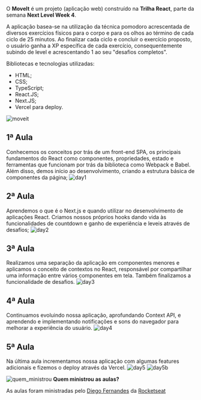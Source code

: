 O **MoveIt** é um projeto (aplicação web) construído na **Trilha React**, parte da semana **Next Level Week 4**.

A aplicação basea-se na utilização da técnica pomodoro acrescentada de diversos exercícios físicos para o corpo e para os olhos ao término de cada ciclo de 25 minutos.
Ao finalizar cada ciclo e concluir o exercício proposto, o usuário ganha a XP específica de cada exercício, consequentemente subindo de level e acrescentando 1 ao seu "desafios completos".

Bibliotecas e tecnologias utilizadas:
- HTML;
- CSS;
- TypeScript;
- React.JS;
- Next.JS;
- Vercel para deploy.

![moveit](https://user-images.githubusercontent.com/62728109/109311661-d4d7cb80-7824-11eb-9235-aa9a3b8e2d8c.png)

## **1ª Aula**
Conhecemos os conceitos por trás de um front-end SPA, os principais fundamentos do React como componentes, propriedades, estado e ferramentas que funcionam por trás da biblioteca como Webpack e Babel. Além disso, demos início ao desenvolvimento, criando a estrutura básica de componentes da página;
![day1](https://user-images.githubusercontent.com/62728109/109311799-ffc21f80-7824-11eb-9d85-debcb1faa2e4.png)

## **2ª Aula**
Aprendemos o que é o Next.js e quando utilizar no desenvolvimento de aplicações React. Criamos nossos próprios hooks dando vida às funcionalidades de countdown e ganho de experiência e leveis através de desafios;
![day2](https://user-images.githubusercontent.com/62728109/109312073-5a5b7b80-7825-11eb-8f98-939dc1690845.png)

## **3ª Aula**
Realizamos uma separação da aplicação em componentes menores e aplicamos o conceito de contextos no React, responsável por compartilhar uma informação entre vários componentes em tela. Também finalizamos a funcionalidade de desafios.
![day3](https://user-images.githubusercontent.com/62728109/109312745-2896e480-7826-11eb-81ac-b5598af07d6f.png)

## **4ª Aula**
Continuamos evoluindo nossa aplicação, aprofundando Context API, e aprendendo e implementando notificações e sons do navegador para melhorar a experiência do usuário.
![day4](https://user-images.githubusercontent.com/62728109/109312508-e4a3df80-7825-11eb-920e-bdb8e83cb15c.png)

## **5ª Aula**
Na última aula incrementamos nossa aplicação com algumas features adicionais e fizemos o deploy através da Vercel.
![day5](https://user-images.githubusercontent.com/62728109/109312291-a1e20780-7825-11eb-9c20-517ff71fb747.png)
![day5b](https://user-images.githubusercontent.com/62728109/109313196-b5da3900-7826-11eb-84fe-346b99935c9e.png)


![quem_ministrou](https://user-images.githubusercontent.com/62728109/83679095-35e3b300-a5b5-11ea-940f-dc15b1e3e9bc.png)
 **Quem ministrou as aulas?**

As aulas foram ministradas pelo [Diego Fernandes](https://github.com/diego3g) da [Rocketseat](https://rocketseat.com.br/)

